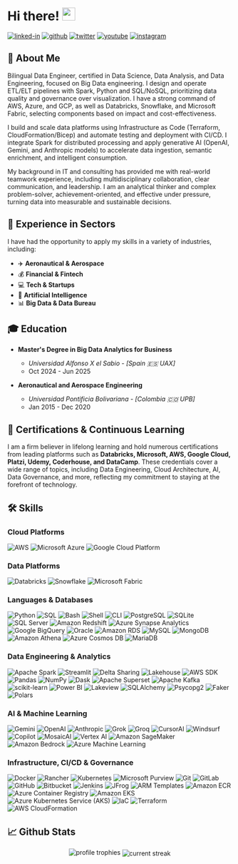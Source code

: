 
# Hi there! <img src="https://media.giphy.com/media/hvRJCLFzcasrR4ia7z/giphy.gif" width="29px" height="29px">

[![linked-in](https://img.shields.io/badge/LinkedIn-0077B5?style=for-the-badge&logo=LinkedIn&logoColor=white)](https://www.linkedin.com/in/frank-gonzalez-data-engineer/) [![github](https://img.shields.io/badge/GitHub-000000?style=for-the-badge&logo=GitHub&logoColor=white)](https://github.com/AeroFrankGonzalez) [![twitter](https://img.shields.io/badge/X-000000?style=for-the-badge&logo=X&logoColor=white)](https://x.com/FrankDataAI) [![youtube](https://img.shields.io/badge/YouTube-FF0000?style=for-the-badge&logo=youtube&logoColor=white)](https://www.youtube.com/@FrankDataAI/) [![instagram](https://img.shields.io/badge/Instagram-E4405F?style=for-the-badge&logo=instagram&logoColor=white)](https://www.instagram.com/frankdataai)

## 🚀 About Me

Bilingual Data Engineer, certified in Data Science, Data Analysis, and Data Engineering, focused on Big Data engineering. I design and operate ETL/ELT pipelines with Spark, Python and SQL/NoSQL, prioritizing data quality and governance over visualization. I have a strong command of AWS, Azure, and GCP, as well as Databricks, Snowflake, and Microsoft Fabric, selecting components based on impact and cost-effectiveness.

I build and scale data platforms using Infrastructure as Code (Terraform, CloudFormation/Bicep) and automate testing and deployment with CI/CD. I integrate Spark for distributed processing and apply generative AI (OpenAI, Gemini, and Anthropic models) to accelerate data ingestion, semantic enrichment, and intelligent consumption.

My background in IT and consulting has provided me with real-world teamwork experience, including multidisciplinary collaboration, clear communication, and leadership. I am an analytical thinker and complex problem-solver, achievement-oriented, and effective under pressure, turning data into measurable and sustainable decisions.

## 💼 Experience in Sectors

I have had the opportunity to apply my skills in a variety of industries, including:
- ✈️ **Aeronautical & Aerospace**
- 💰 **Financial & Fintech**
- 💻 **Tech & Startups**
- 🤖 **Artificial Intelligence**
- 📊 **Big Data & Data Bureau**

## 🎓 Education

- **Master's Degree in Big Data Analytics for Business**
  - *Universidad Alfonso X el Sabio - [Spain 🇪🇸  UAX]*
  - Oct 2024 - Jun 2025

- **Aeronautical and Aerospace Engineering**
  - *Universidad Pontificia Bolivariana - [Colombia 🇨🇴  UPB]*
  - Jan 2015 - Dec 2020

## 🏅 Certifications & Continuous Learning

I am a firm believer in lifelong learning and hold numerous certifications from leading platforms such as **Databricks, Microsoft, AWS, Google Cloud, Platzi, Udemy, Coderhouse, and DataCamp**. These credentials cover a wide range of topics, including Data Engineering, Cloud Architecture, AI, Data Governance, and more, reflecting my commitment to staying at the forefront of technology.

## 🛠️ Skills

### Cloud Platforms
![AWS](https://img.shields.io/badge/AWS-232F3E?style=for-the-badge&logo=amazon-aws&logoColor=white)
![Microsoft Azure](https://img.shields.io/badge/Microsoft_Azure-0078D4?style=for-the-badge&logo=microsoft-azure&logoColor=white)
![Google Cloud Platform](https://img.shields.io/badge/Google_Cloud-4285F4?style=for-the-badge&logo=google-cloud&logoColor=white)

### Data Platforms
![Databricks](https://img.shields.io/badge/Databricks-FF3621?style=for-the-badge&logo=databricks&logoColor=white)
![Snowflake](https://img.shields.io/badge/Snowflake-29B5E8?style=for-the-badge&logo=snowflake&logoColor=white)
![Microsoft Fabric](https://img.shields.io/badge/Microsoft_Fabric-00BCF2?style=for-the-badge&logo=microsoft&logoColor=white)

### Languages & Databases
![Python](https://img.shields.io/badge/Python-3776AB?style=for-the-badge&logo=python&logoColor=white)
![SQL](https://img.shields.io/badge/SQL-336791?style=for-the-badge&logo=postgresql&logoColor=white)
![Bash](https://img.shields.io/badge/Bash-4EAA25?style=for-the-badge&logo=gnu-bash&logoColor=white)
![Shell](https://img.shields.io/badge/Shell-FFD700?style=for-the-badge&logo=gnu-bash&logoColor=black)
![CLI](https://img.shields.io/badge/CLI-000000?style=for-the-badge&logo=windowsterminal&logoColor=white)
![PostgreSQL](https://img.shields.io/badge/PostgreSQL-316192?style=for-the-badge&logo=postgresql&logoColor=white)
![SQLite](https://img.shields.io/badge/SQLite-003B57?style=for-the-badge&logo=sqlite&logoColor=white)
![SQL Server](https://img.shields.io/badge/SQL_Server-CC2927?style=for-the-badge&logo=microsoft-sql-server&logoColor=white)
![Amazon Redshift](https://img.shields.io/badge/Amazon_Redshift-8C42DD?style=for-the-badge&logo=amazon-redshift&logoColor=white)
![Azure Synapse Analytics](https://img.shields.io/badge/Azure_Synapse_Analytics-00B5E2?style=for-the-badge&logo=azure-synapse-analytics&logoColor=white)
![Google BigQuery](https://img.shields.io/badge/Google_BigQuery-669DF6?style=for-the-badge&logo=google-bigquery&logoColor=white)
![Oracle](https://img.shields.io/badge/Oracle-F80000?style=for-the-badge&logo=oracle&logoColor=white)
![Amazon RDS](https://img.shields.io/badge/Amazon_RDS-527FFF?style=for-the-badge&logo=amazon-rds&logoColor=white)
![MySQL](https://img.shields.io/badge/MySQL-005C84?style=for-the-badge&logo=mysql&logoColor=white)
![MongoDB](https://img.shields.io/badge/MongoDB-47A248?style=for-the-badge&logo=mongodb&logoColor=white)
![Amazon Athena](https://img.shields.io/badge/Amazon_Athena-6A268D?style=for-the-badge&logo=amazon-athena&logoColor=white)
![Azure Cosmos DB](https://img.shields.io/badge/Azure_Cosmos_DB-0078D4?style=for-the-badge&logo=azure-cosmos-db&logoColor=white)
![MariaDB](https://img.shields.io/badge/MariaDB-003545?style=for-the-badge&logo=mariadb&logoColor=white)

### Data Engineering & Analytics
![Apache Spark](https://img.shields.io/badge/Apache%20Spark-E25A1C?style=for-the-badge&logo=apachespark&logoColor=white)
![Streamlit](https://img.shields.io/badge/Streamlit-FF4B4B?style=for-the-badge&logo=streamlit&logoColor=white)
![Delta Sharing](https://img.shields.io/badge/Delta_Sharing-00ADD4?style=for-the-badge&logo=databricks&logoColor=white)
![Lakehouse](https://img.shields.io/badge/Lakehouse-00ADD4?style=for-the-badge&logo=databricks&logoColor=white)
![AWS SDK](https://img.shields.io/badge/AWS_SDK-232F3E?style=for-the-badge&logo=amazonaws&logoColor=white)
![Pandas](https://img.shields.io/badge/pandas-150458?style=for-the-badge&logo=pandas&logoColor=white)
![NumPy](https://img.shields.io/badge/Numpy-013243?style=for-the-badge&logo=numpy&logoColor=white)
![Dask](https://img.shields.io/badge/Dask-FF69B4?style=for-the-badge&logo=dask&logoColor=white)
![Apache Superset](https://img.shields.io/badge/Apache%20Superset-017CEE?style=for-the-badge&logo=apache-superset&logoColor=white)
![Apache Kafka](https://img.shields.io/badge/Apache%20Kafka-231F20?style=for-the-badge&logo=apache-kafka&logoColor=white)
![scikit-learn](https://img.shields.io/badge/scikit--learn-F7931E?style=for-the-badge&logo=scikit-learn&logoColor=white)
![Power BI](https://img.shields.io/badge/Power%20BI-F2C811?style=for-the-badge&logo=powerbi&logoColor=black)
![Lakeview](https://img.shields.io/badge/Lakeview-00ADD4?style=for-the-badge&logo=databricks&logoColor=white)
![SQLAlchemy](https://img.shields.io/badge/SQLAlchemy-D71F00?style=for-the-badge&logo=sqlalchemy&logoColor=white)
![Psycopg2](https://img.shields.io/badge/Psycopg2-003B57?style=for-the-badge&logo=postgresql&logoColor=white)
![Faker](https://img.shields.io/badge/Faker-FF69B4?style=for-the-badge&logo=python&logoColor=white)
![Polars](https://img.shields.io/badge/Polars-000000?style=for-the-badge&logo=polars&logoColor=white)

### AI & Machine Learning
![Gemini](https://img.shields.io/badge/Gemini-8E77F7?style=for-the-badge&logo=google-gemini&logoColor=white)
![OpenAI](https://img.shields.io/badge/OpenAI-412991?style=for-the-badge&logo=openai&logoColor=white)
![Anthropic](https://img.shields.io/badge/Anthropic-FF4B4B?style=for-the-badge&logo=anthropic&logoColor=white)
![Grok](https://img.shields.io/badge/Grok-000000?style=for-the-badge&logo=x&logoColor=white)
![Groq](https://img.shields.io/badge/Groq-FF69B4?style=for-the-badge&logo=groq&logoColor=white)
![CursorAI](https://img.shields.io/badge/CursorAI-2496ED?style=for-the-badge&logo=cursor&logoColor=white)
![Windsurf](https://img.shields.io/badge/Windsurf-FFD700?style=for-the-badge&logo=google&logoColor=black)
![Copilot](https://img.shields.io/badge/Copilot-000000?style=for-the-badge&logo=github-copilot&logoColor=white)
![MosaicAI](https://img.shields.io/badge/MosaicAI-FF3621?style=for-the-badge&logo=databricks&logoColor=white)
![Vertex AI](https://img.shields.io/badge/Vertex_AI-4285F4?style=for-the-badge&logo=google-cloud&logoColor=white)
![Amazon SageMaker](https://img.shields.io/badge/Amazon%20SageMaker-FF9900?style=for-the-badge&logo=amazon-sagemaker&logoColor=white)
![Amazon Bedrock](https://img.shields.io/badge/Amazon_Bedrock-8C42DD?style=for-the-badge&logo=amazon-aws&logoColor=white)
![Azure Machine Learning](https://img.shields.io/badge/Azure_Machine_Learning-0078D4?style=for-the-badge&logo=microsoft-azure&logoColor=white)

### Infrastructure, CI/CD & Governance
![Docker](https://img.shields.io/badge/Docker-2496ED?style=for-the-badge&logo=docker&logoColor=white)
![Rancher](https://img.shields.io/badge/Rancher-0078D4?style=for-the-badge&logo=rancher&logoColor=white)
![Kubernetes](https://img.shields.io/badge/Kubernetes-326CE5?style=for-the-badge&logo=kubernetes&logoColor=white)
![Microsoft Purview](https://img.shields.io/badge/Microsoft%20Purview-6C2C6A?style=for-the-badge&logo=microsoft&logoColor=white)
![Git](https://img.shields.io/badge/GIT-E44C30?style=for-the-badge&logo=git&logoColor=white)
![GitLab](https://img.shields.io/badge/GitLab-FC6D26?style=for-the-badge&logo=gitlab&logoColor=white)
![GitHub](https://img.shields.io/badge/GitHub-181717?style=for-the-badge&logo=github&logoColor=white)
![Bitbucket](https://img.shields.io/badge/Bitbucket-0052CC?style=for-the-badge&logo=bitbucket&logoColor=white)
![Jenkins](https://img.shields.io/badge/Jenkins-D24939?style=for-the-badge&logo=jenkins&logoColor=white)
![JFrog](https://img.shields.io/badge/JFrog-41BF47?style=for-the-badge&logo=jfrog&logoColor=white)
![ARM Templates](https://img.shields.io/badge/ARM_Templates-0078D4?style=for-the-badge&logo=microsoft-azure&logoColor=white)
![Amazon ECR](https://img.shields.io/badge/Amazon_ECR-232F3E?style=for-the-badge&logo=amazon-ecr&logoColor=white)
![Azure Container Registry](https://img.shields.io/badge/Azure_Container_Registry-0078D4?style=for-the-badge&logo=azure-container-registry&logoColor=white)
![Amazon EKS](https://img.shields.io/badge/Amazon_EKS-FF9900?style=for-the-badge&logo=amazon-eks&logoColor=white)
![Azure Kubernetes Service (AKS)](https://img.shields.io/badge/AKS-326CE5?style=for-the-badge&logo=azure-kubernetes-service&logoColor=white)
![IaC](https://img.shields.io/badge/IaC-7B42BC?style=for-the-badge&logo=terraform&logoColor=white)
![Terraform](https://img.shields.io/badge/Terraform-7B42BC?style=for-the-badge&logo=terraform&logoColor=white)
![AWS CloudFormation](https://img.shields.io/badge/AWS_CloudFormation-FF9900?style=for-the-badge&logo=aws-cloudformation&logoColor=white)

## 📈 Github Stats

<div align="center">
    <img src="https://github-profile-trophy.vercel.app/?username=AeroFrankGonzalez&row=2&column=3&margin-h=0&theme=darkhub&count_private=true&no-frame=true" alt="profile trophies" />
    <img align="center" src="https://github-readme-streak-stats.herokuapp.com/?user=AeroFrankGonzalez&theme=monokai&card_width=380&hide_border=true&background=0d1117" alt="current streak" />
</div>


